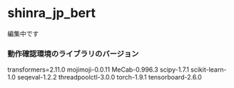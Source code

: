 # shinra_jp_bert

編集中です

### 動作確認環境のライブラリのバージョン
transformers=2.11.0
mojimoji-0.0.11
MeCab-0.996.3
scipy-1.7.1
scikit-learn-1.0 seqeval-1.2.2 threadpoolctl-3.0.0
torch-1.9.1
tensorboard-2.6.0
